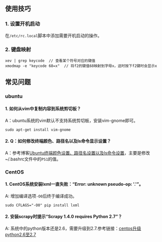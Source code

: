 ## 使用技巧

### 1. 设置开机启动
在`/etc/rc.local`脚本中添加需要开机启动的操作。

### 2. 键盘映射
```
xev | grep keycode  // 查看某个符号对应的键值
xmodmap -e "keycode 68=x"  // 将f2的键值68映射到字母x，这时按下f2键时会显示x
```

## 常见问题

### ubuntu

#### 1. 如何从vim中复制内容到系统剪切板？
A：ubuntu系统的vim默认不支持系统剪切板，安装vim-gnome即可。
```
sudo apt-get install vim-gnome
```

#### 2. Q：如何修改终端颜色、路径名以及ls命令显示设置？
A：参考博客[Ubuntu终端颜色设置、路径名设置以及ls命令设置](http://blog.sina.com.cn/s/blog_65a8ab5d0101g6cf.html)，主要是修改\~/.bashrc文件中的`PS1`的值。

### CentOS

#### 1. CentOS系统安装lxml一直失败：“Error: unknown pseudo-op: '.'”。
A: 增加编译选项`-O0`后终于编译成功。
```
sudo CFLAGS="-O0" pip install lxml
```

#### 2. 安装scrapy时提示“Scrapy 1.4.0 requires Python 2.7”？
A: 系统中的python版本还是2.6，需要升级到2.7.参考链接：[centos升级python2.6至2.7](https://zhuanlan.zhihu.com/p/22008289)


